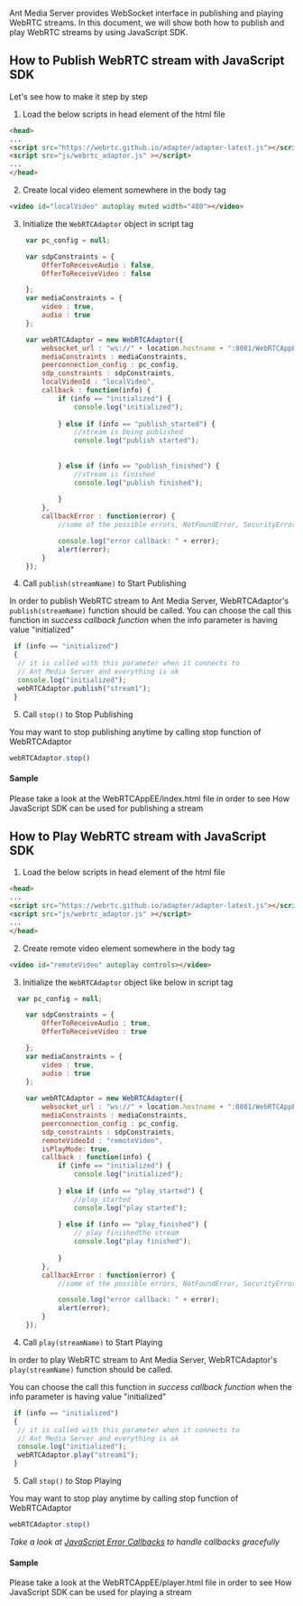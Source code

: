 Ant Media Server provides WebSocket interface in publishing and playing WebRTC streams. In this document, 
we will show both how to publish and play WebRTC streams by using JavaScript SDK. 

## How to Publish WebRTC stream with JavaScript SDK
Let's see how to make it step by step

1. Load the below scripts in head element of the html file
```html
<head>
...
<script src="https://webrtc.github.io/adapter/adapter-latest.js"></script>
<script src="js/webrtc_adaptor.js" ></script>
...
</head>
```

2. Create local video element somewhere in the body tag
```html
<video id="localVideo" autoplay muted width="480"></video>
```


3. Initialize the `WebRTCAdaptor` object in script tag

```javascript
	var pc_config = null;

	var sdpConstraints = {
		OfferToReceiveAudio : false,
		OfferToReceiveVideo : false

	};
	var mediaConstraints = {
		video : true,
		audio : true
	};

	var webRTCAdaptor = new WebRTCAdaptor({
		websocket_url : "ws://" + location.hostname + ":8081/WebRTCAppEE",
		mediaConstraints : mediaConstraints,
		peerconnection_config : pc_config,
		sdp_constraints : sdpConstraints,
		localVideoId : "localVideo",
		callback : function(info) {
			if (info == "initialized") {
				console.log("initialized");
				
			} else if (info == "publish_started") {
				//stream is being published 
				console.log("publish started");
				
				
			} else if (info == "publish_finished") {
				//stream is finished
				console.log("publish finished");
				
			}
		},
		callbackError : function(error) {
			//some of the possible errors, NotFoundError, SecurityError,PermissionDeniedError

			console.log("error callback: " + error);
			alert(error);
		}
	});
```

4. Call `publish(streamName)` to Start Publishing


In order to publish WebRTC stream to Ant Media Server, WebRTCAdaptor's `publish(streamName)` function should be called. 
You can choose the call this function in *success callback function* when the info parameter is having value "initialized" 

```javascript
 if (info == "initialized")  
 {  
  // it is called with this parameter when it connects to                            
  // Ant Media Server and everything is ok 
  console.log("initialized");
  webRTCAdaptor.publish("stream1");
 }
```
5. Call `stop()` to Stop Publishing

You may want to stop publishing anytime by calling stop function of WebRTCAdaptor

```javascript
webRTCAdaptor.stop()
```

#### Sample
Please take a look at the WebRTCAppEE/index.html file in order to see How JavaScript SDK can be used for publishing a stream

## How to Play WebRTC stream with JavaScript SDK

1. Load the below scripts in head element of the html file
```html
<head>
...
<script src="https://webrtc.github.io/adapter/adapter-latest.js"></script>
<script src="js/webrtc_adaptor.js" ></script>
...
</head>
```

2. Create remote video element somewhere in the body tag
```html
<video id="remoteVideo" autoplay controls></video>
```


3. Initialize the `WebRTCAdaptor` object like below in script tag
```javascript
  var pc_config = null;

	var sdpConstraints = {
		OfferToReceiveAudio : true,
		OfferToReceiveVideo : true

	};
	var mediaConstraints = {
		video : true,
		audio : true
	};
	
	var webRTCAdaptor = new WebRTCAdaptor({
		websocket_url : "ws://" + location.hostname + ":8081/WebRTCAppEE",
		mediaConstraints : mediaConstraints,
		peerconnection_config : pc_config,
		sdp_constraints : sdpConstraints,
		remoteVideoId : "remoteVideo",
		isPlayMode: true,
		callback : function(info) {
			if (info == "initialized") {
				console.log("initialized");
			
			} else if (info == "play_started") {
				//play_started
				console.log("play started");
			
			} else if (info == "play_finished") {
				// play finishedthe stream
				console.log("play finished");
				
			}
		},
		callbackError : function(error) {
			//some of the possible errors, NotFoundError, SecurityError,PermissionDeniedError

			console.log("error callback: " + error);
			alert(error);
		}
	});
```  
4. Call `play(streamName)` to Start Playing


In order to play WebRTC stream to Ant Media Server, WebRTCAdaptor's `play(streamName)` function should be called. 

You can choose the call this function in *success callback function* when the info parameter is having value "initialized" 

```javascript
 if (info == "initialized")  
 {  
  // it is called with this parameter when it connects to                            
  // Ant Media Server and everything is ok 
  console.log("initialized");
  webRTCAdaptor.play("stream1");
 }
```

5. Call `stop()` to Stop Playing

You may want to stop play anytime by calling stop function of WebRTCAdaptor

```javascript
webRTCAdaptor.stop()
```

_Take a look at [JavaScript Error Callbacks](https://github.com/ant-media/Ant-Media-Server/wiki/WebRTC-Error-Callback-Messages) to handle callbacks gracefully_ 





#### Sample
Please take a look at the WebRTCAppEE/player.html file in order to see How JavaScript SDK can be used for playing a stream